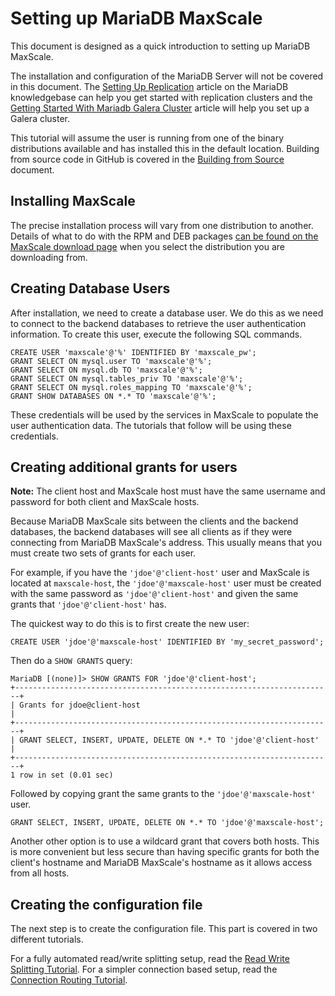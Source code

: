 # Setting up MariaDB MaxScale

This document is designed as a quick introduction to setting up MariaDB MaxScale.

The installation and configuration of the MariaDB Server will not be covered in
this document. The [Setting Up Replication](https://mariadb.com/kb/en/mariadb/setting-up-replication/)
article on the MariaDB knowledgebase can help you get started with replication clusters
and the
[Getting Started With Mariadb Galera Cluster](https://mariadb.com/kb/en/mariadb/getting-started-with-mariadb-galera-cluster/)
article will help you set up a Galera cluster.

This tutorial will assume the user is running from one of the binary distributions
available and has installed this in the default location.
Building from source code in GitHub is covered in the
[Building from Source](../Getting-Started/Building-MaxScale-from-Source-Code.md) document.

## Installing MaxScale

The precise installation process will vary from one distribution to another.
Details of what to do with the RPM and DEB packages
[can be found on the MaxScale download page](https://mariadb.com/downloads/mariadb-tx/maxscale)
when you select the distribution you are downloading from.

## Creating Database Users

After installation, we need to create a database user. We do this as we need to
connect to the backend databases to retrieve the user authentication
information. To create this user, execute the following SQL commands.

```
CREATE USER 'maxscale'@'%' IDENTIFIED BY 'maxscale_pw';
GRANT SELECT ON mysql.user TO 'maxscale'@'%';
GRANT SELECT ON mysql.db TO 'maxscale'@'%';
GRANT SELECT ON mysql.tables_priv TO 'maxscale'@'%';
GRANT SELECT ON mysql.roles_mapping TO 'maxscale'@'%';
GRANT SHOW DATABASES ON *.* TO 'maxscale'@'%';
```

These credentials will be used by the services in MaxScale to populate the user
authentication data. The tutorials that follow will be using these credentials.

## Creating additional grants for users

**Note:** The client host and MaxScale host must have the same username and
  password for both client and MaxScale hosts.

Because MariaDB MaxScale sits between the clients and the backend databases, the
backend databases will see all clients as if they were connecting from MariaDB
MaxScale's address. This usually means that you must create two sets of grants
for each user.

For example, if you have the `'jdoe'@'client-host'` user and MaxScale is located
at `maxscale-host`, the `'jdoe'@'maxscale-host'` user must be created with the
same password as `'jdoe'@'client-host'` and given the same grants that
`'jdoe'@'client-host'` has.

The quickest way to do this is to first create the new user:

```
CREATE USER 'jdoe'@'maxscale-host' IDENTIFIED BY 'my_secret_password';
```

Then do a `SHOW GRANTS` query:

```
MariaDB [(none)]> SHOW GRANTS FOR 'jdoe'@'client-host';
+-----------------------------------------------------------------------+
| Grants for jdoe@client-host                                           |
+-----------------------------------------------------------------------+
| GRANT SELECT, INSERT, UPDATE, DELETE ON *.* TO 'jdoe'@'client-host'   |
+-----------------------------------------------------------------------+
1 row in set (0.01 sec)
```

Followed by copying grant the same grants to the `'jdoe'@'maxscale-host'` user.

```
GRANT SELECT, INSERT, UPDATE, DELETE ON *.* TO 'jdoe'@'maxscale-host';
```

Another other option is to use a wildcard grant that covers both hosts.  This is
more convenient but less secure than having specific grants for both the
client's hostname and MariaDB MaxScale's hostname as it allows access from all
hosts.

## Creating the configuration file

The next step is to create the configuration file. This part is covered in two
different tutorials.

For a fully automated read/write splitting setup, read the
[Read Write Splitting Tutorial](Read-Write-Splitting-Tutorial.md).
For a simpler connection based setup, read the
[Connection Routing Tutorial](Connection-Routing-Tutorial.md).
